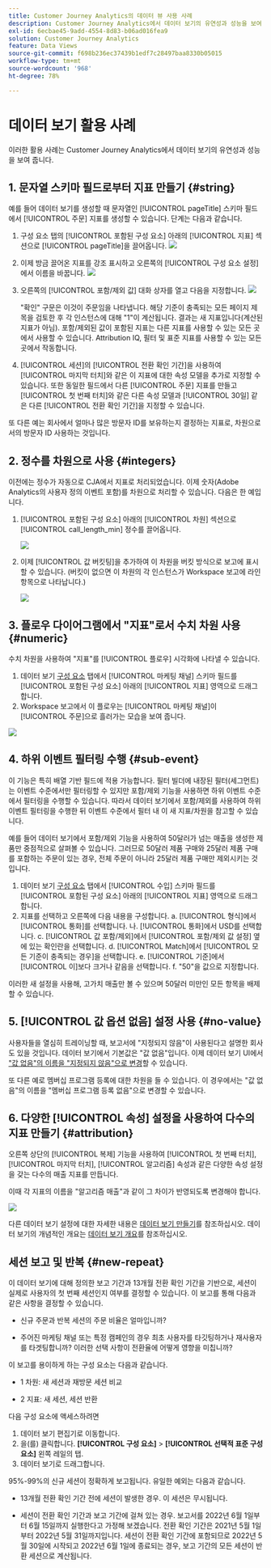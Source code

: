 ```yaml
---
title: Customer Journey Analytics의 데이터 뷰 사용 사례
description: Customer Journey Analytics에서 데이터 보기의 유연성과 성능을 보여 주는 여러 사용 사례
exl-id: 6ecbae45-9add-4554-8d83-b06ad016fea9
solution: Customer Journey Analytics
feature: Data Views
source-git-commit: f698b236ec37439b1edf7c28497baa8330b05015
workflow-type: tm+mt
source-wordcount: '968'
ht-degree: 78%

---
```


# 데이터 보기 활용 사례

이러한 활용 사례는 Customer Journey Analytics에서 데이터 보기의 유연성과 성능을 보여 줍니다.

## 1. 문자열 스키마 필드로부터 지표 만들기 {#string}

예를 들어 데이터 보기를 생성할 때 문자열인 [!UICONTROL pageTitle] 스키마 필드에서 [!UICONTROL 주문] 지표를 생성할 수 있습니다. 단계는 다음과 같습니다.

1. 구성 요소 탭의 [!UICONTROL 포함된 구성 요소] 아래의 [!UICONTROL 지표] 섹션으로 [!UICONTROL pageTitle]을 끌어옵니다.
   ![](assets/use-case1a.png)
1. 이제 방금 끌어온 지표를 강조 표시하고 오른쪽의 [!UICONTROL 구성 요소 설정]에서 이름을 바꿉니다.
   ![](assets/orders.png)
1. 오른쪽의 [!UICONTROL 포함/제외 값] 대화 상자를 열고 다음을 지정합니다.
   ![](assets/orders2.png)

   &quot;확인&quot; 구문은 이것이 주문임을 나타냅니다. 해당 기준이 충족되는 모든 페이지 제목을 검토한 후 각 인스턴스에 대해 &quot;1&quot;이 계산됩니다. 결과는 새 지표입니다(계산된 지표가 아님). 포함/제외된 값이 포함된 지표는 다른 지표를 사용할 수 있는 모든 곳에서 사용할 수 있습니다. Attribution IQ, 필터 및 표준 지표를 사용할 수 있는 모든 곳에서 작동합니다.
1. [!UICONTROL 세션]의 [!UICONTROL 전환 확인 기간]을 사용하여 [!UICONTROL 마지막 터치]와 같은 이 지표에 대한 속성 모델을 추가로 지정할 수 있습니다.
또한 동일한 필드에서 다른 [!UICONTROL 주문] 지표를 만들고 [!UICONTROL 첫 번째 터치]와 같은 다른 속성 모델과 [!UICONTROL 30일] 같은 다른 [!UICONTROL 전환 확인 기간]을 지정할 수 있습니다.

또 다른 예는 회사에서 얼마나 많은 방문자 ID를 보유하는지 결정하는 지표로, 차원으로서의 방문자 ID 사용하는 것입니다.

## 2. 정수를 차원으로 사용 {#integers}

이전에는 정수가 자동으로 CJA에서 지표로 처리되었습니다. 이제 숫자(Adobe Analytics의 사용자 정의 이벤트 포함)를 차원으로 처리할 수 있습니다. 다음은 한 예입니다.

1. [!UICONTROL 포함된 구성 요소] 아래의 [!UICONTROL 차원] 섹션으로 [!UICONTROL call_length_min] 정수를 끌어옵니다.

   ![](assets/integers.png)

1. 이제 [!UICONTROL 값 버킷팅]을 추가하여 이 차원을 버킷 방식으로 보고에 표시할 수 있습니다. (버킷이 없으면 이 차원의 각 인스턴스가 Workspace 보고에 라인 항목으로 나타납니다.)

   ![](assets/bucketing.png)

## 3. 플로우 다이어그램에서 &quot;지표&quot;로서 수치 차원 사용 {#numeric}

수치 차원을 사용하여 &quot;지표&quot;를 [!UICONTROL  플로우] 시각화에 나타낼 수 있습니다.

1. 데이터 보기 [구성 요소](https://experienceleague.adobe.com/docs/analytics-platform/using/cja-dataviews/create-dataview.html#configure-component-settings) 탭에서 [!UICONTROL 마케팅 채널] 스키마 필드를 [!UICONTROL 포함된 구성 요소] 아래의 [!UICONTROL 지표] 영역으로 드래그합니다.
2. Workspace 보고에서 이 플로우는 [!UICONTROL 마케팅 채널]이 [!UICONTROL 주문]으로 흘러가는 모습을 보여 줍니다.

![](assets/flow.png)

## 4. 하위 이벤트 필터링 수행 {#sub-event}

이 기능은 특히 배열 기반 필드에 적용 가능합니다. 필터 빌더에 내장된 필터(세그먼트)는 이벤트 수준에서만 필터링할 수 있지만 포함/제외 기능을 사용하면 하위 이벤트 수준에서 필터링을 수행할 수 있습니다. 따라서 데이터 보기에서 포함/제외를 사용하여 하위 이벤트 필터링을 수행한 뒤 이벤트 수준에서 필터 내 이 새 지표/차원을 참고할 수 있습니다.

예를 들어 데이터 보기에서 포함/제외 기능을 사용하여 50달러가 넘는 매출을 생성한 제품만 중점적으로 살펴볼 수 있습니다. 그러므로 50달러 제품 구매와 25달러 제품 구매를 포함하는 주문이 있는 경우, 전체 주문이 아니라 25달러 제품 구매만 제외시키는 것입니다.

1. 데이터 보기 [구성 요소](https://experienceleague.adobe.com/docs/analytics-platform/using/cja-dataviews/create-dataview.html#configure-component-settings) 탭에서 [!UICONTROL 수입] 스키마 필드를 [!UICONTROL 포함된 구성 요소] 아래의 [!UICONTROL 지표] 영역으로 드래그합니다.
1. 지표를 선택하고 오른쪽에 다음 내용을 구성합니다.
a. [!UICONTROL 형식]에서 [!UICONTROL 통화]를 선택합니다.
나. [!UICONTROL 통화]에서 USD를 선택합니다.
c. [!UICONTROL 값 포함/제외]에서 [!UICONTROL 포함/제외 값 설정] 옆에 있는 확인란을 선택합니다.
d. [!UICONTROL Match]에서 [!UICONTROL 모든 기준이 충족되는 경우]을 선택합니다.
e. [!UICONTROL 기준]에서 [!UICONTROL 이]보다 크거나 같음을 선택합니다.
f. &quot;50&quot;을 값으로 지정합니다.

이러한 새 설정을 사용해, 고가치 매출만 볼 수 있으며 50달러 미만인 모든 항목을 배제할 수 있습니다.

## 5. [!UICONTROL 값 옵션 없음] 설정 사용 {#no-value}

사용자들을 열심히 트레이닝할 때, 보고서에 &quot;지정되지 않음&quot;이 사용된다고 설명한 회사도 있을 것입니다. 데이터 보기에서 기본값은 &quot;값 없음&quot;입니다. 이제 데이터 보기 UI에서 [&quot;값 없음&quot;의 이름을 &quot;지정되지 않음&quot;으로 변경](https://experienceleague.adobe.com/docs/analytics-platform/using/cja-dataviews/create-dataview.html#configure-no-value-options-settings)할 수 있습니다.

또 다른 예로 멤버십 프로그램 등록에 대한 차원을 들 수 있습니다. 이 경우에서는 &quot;값 없음&quot;의 이름을 &quot;멤버십 프로그램 등록 없음&quot;으로 변경할 수 있습니다.

## 6. 다양한 [!UICONTROL 속성] 설정을 사용하여 다수의 지표 만들기 {#attribution}

오른쪽 상단의 [!UICONTROL 복제] 기능을 사용하여 [!UICONTROL 첫 번째 터치], [!UICONTROL 마지막 터치], [!UICONTROL 알고리즘] 속성과 같은 다양한 속성 설정을 갖는 다수의 매출 지표를 만듭니다.

이때 각 지표의 이름을 &quot;알고리즘 매출&quot;과 같이 그 차이가 반영되도록 변경해야 합니다.

![](assets/algo-revenue.png)

다른 데이터 보기 설정에 대한 자세한 내용은 [데이터 보기 만들기](/help/data-views/create-dataview.md)를 참조하십시오.
데이터 보기의 개념적인 개요는 [데이터 보기 개요](/help/data-views/data-views.md)를 참조하십시오.

## 세션 보고 및 반복 {#new-repeat}

이 데이터 보기에 대해 정의한 보고 기간과 13개월 전환 확인 기간을 기반으로, 세션이 실제로 사용자의 첫 번째 세션인지 여부를 결정할 수 있습니다. 이 보고를 통해 다음과 같은 사항을 결정할 수 있습니다.

* 신규 주문과 반복 세션의 주문 비율은 얼마입니까?

* 주어진 마케팅 채널 또는 특정 캠페인의 경우 최초 사용자를 타깃팅하거나 재사용자를 타겟팅합니까? 이러한 선택 사항이 전환율에 어떻게 영향을 미칩니까?

이 보고를 용이하게 하는 구성 요소는 다음과 같습니다.

* 1 차원: 새 세션과 재방문 세션 비교

* 2 지표: 새 세션, 세션 반환

다음 구성 요소에 액세스하려면

1. 데이터 보기 편집기로 이동합니다.
1. 을(를) 클릭합니다. **[!UICONTROL 구성 요소]** > **[!UICONTROL 선택적 표준 구성 요소]** 왼쪽 레일의 탭.
1. 데이터 보기로 드래그합니다.

95%-99%의 신규 세션이 정확하게 보고됩니다. 유일한 예외는 다음과 같습니다.

* 13개월 전환 확인 기간 전에 세션이 발생한 경우. 이 세션은 무시됩니다.

* 세션이 전환 확인 기간과 보고 기간에 걸쳐 있는 경우. 보고서를 2022년 6월 1일부터 6월 15일까지 실행한다고 가정해 보겠습니다. 전환 확인 기간은 2021년 5월 1일부터 2022년 5월 31일까지입니다. 세션이 전환 확인 기간에 포함되므로 2022년 5월 30일에 시작되고 2022년 6월 1일에 종료되는 경우, 보고 기간의 모든 세션이 반환 세션으로 계산됩니다.

